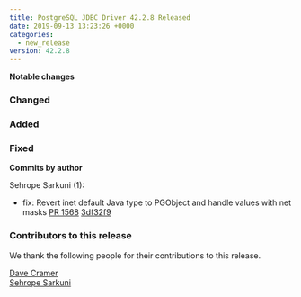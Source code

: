 ```yaml
---
title: PostgreSQL JDBC Driver 42.2.8 Released
date: 2019-09-13 13:23:26 +0000
categories:
  - new_release
version: 42.2.8
---
```

**Notable changes**

### Changed

### Added

### Fixed


<!--more-->

**Commits by author**

Sehrope Sarkuni (1):

* fix: Revert inet default Java type to PGObject and handle values with net masks [PR 1568](https://github.com/pgjdbc/pgjdbc/pull/1568) [3df32f9](https://github.com/pgjdbc/pgjdbc/commit/3df32f9bf9da38cc5f0fbb212a3034e4634dd3c7)

<a name="contributors_{{ page.version }}"></a>
### Contributors to this release

We thank the following people for their contributions to this release.

[Dave Cramer](davec@postgresintl.com)  
[Sehrope Sarkuni](https://github.com/sehrope)  
